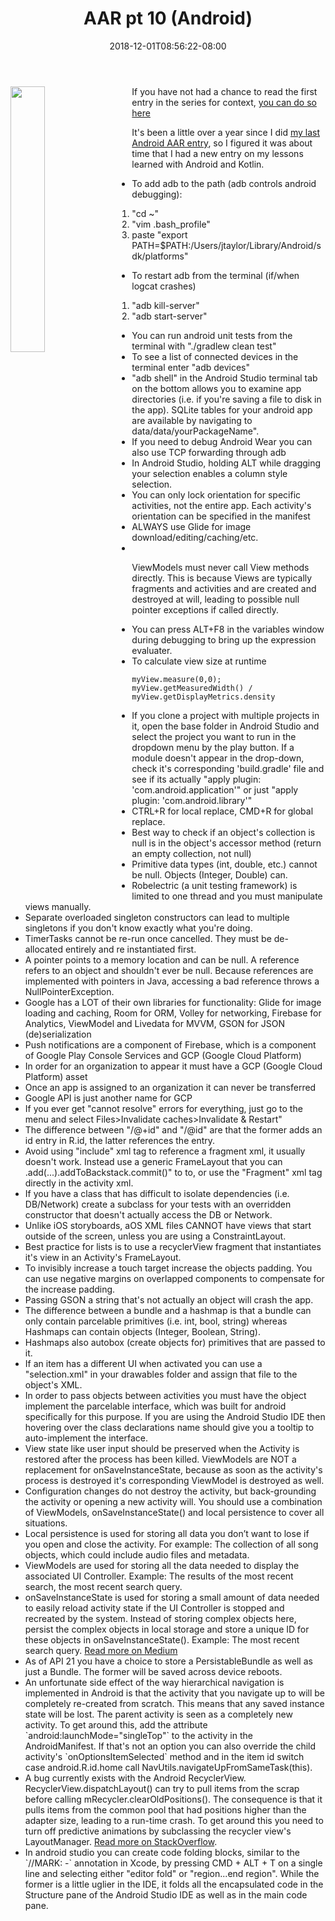 ﻿---
title: AAR pt 10 (Android)
date: '2018-12-01T08:56:22-08:00'
---
<img style="float: left; margin:0 2em 1em 0; width: 33%" src="/img/blog/developers.png"> If you have not had a chance to read the first entry in the series for context, <a href="/post/after-action-review-aar/">you can do so here</a> 

It's been a little over a  year since I did <a href="/post/aar-pt-5-android/">my last Android AAR entry</a>, so I figured it was about time that I had a new entry on my lessons learned with Android and Kotlin.  

* To add adb to the path (adb controls android debugging):

1. "cd ~"
2. "vim .bash_profile"
3. paste "export PATH=$PATH:/Users/jtaylor/Library/Android/sdk/platforms"

* To restart adb from the terminal (if/when logcat crashes) 

1. "adb kill-server" 
2. "adb start-server"

* You can run android unit tests from the terminal with "./gradlew clean test"
* To see a list of connected devices in the terminal enter "adb devices"
* "adb shell" in the Android Studio terminal tab on the bottom allows you to examine app directories (i.e. if you're saving a file to disk in the app). SQLite tables for your android app are available by navigating to data/data/yourPackageName".
* If you need to debug Android Wear you can also use TCP forwarding through adb
* In Android Studio, holding ALT while dragging your selection enables a column style selection.
* You can only lock orientation for specific activities, not the entire app.  Each activity's orientation can be specified in the manifest
* ALWAYS use Glide for image download/editing/caching/etc.  
* 

ViewModels must never call View methods directly.  This is because Views are typically fragments and activities and are created and destroyed at will, leading to possible null pointer exceptions if called directly.

* You can press ALT+F8 in the variables window during debugging to bring up the expression evaluater.
* To calculate view size at runtime 


```
myView.measure(0,0); myView.getMeasuredWidth() / myView.getDisplayMetrics.density
```

* If you clone a project with multiple projects in it, open the base folder in Android Studio and select the project you want to run in the dropdown menu by the play button.  If a module doesn't appear in the drop-down, check it's corresponding 'build.gradle' file and see if its actually "apply plugin: 'com.android.application'" or just "apply plugin: 'com.android.library'"
* CTRL+R for local replace, CMD+R for global replace.
* Best way to check if an object's collection is null is in the object's accessor method (return an empty collection, not null)
* Primitive data types (int, double, etc.) cannot be null.  Objects (Integer, Double) can.
* Robelectric (a unit testing framework) is limited to one thread and you must manipulate views manually.
* Separate overloaded singleton constructors can lead to multiple singletons if you don't know exactly what you're doing.
* TimerTasks cannot be re-run once cancelled.  They must be de-allocated entirely and re instantiated first.
* A pointer points to a memory location and can be null.  A reference refers to an object  and shouldn't ever be null.  Because references are implemented with pointers in Java, accessing a bad reference throws a NullPointerException.
* Google has a LOT of their own libraries for functionality: Glide for image loading and caching, Room for ORM, Volley for networking, Firebase for Analytics, ViewModel and Livedata for MVVM, GSON for JSON (de)serialization
* Push notifications are a component of Firebase, which is a component of Google Play Console Services and GCP (Google Cloud Platform)
* In order for an organization to appear it must have a GCP (Google Cloud Platform) asset
* Once an app is assigned to an organization it can never be transferred
* Google API is just another name for GCP
* If you ever get "cannot resolve" errors for everything, just go to the menu and select Files>Invalidate caches>Invalidate & Restart"
* The difference between "/@+id" and "/@id" are that the former adds an id entry in R.id, the latter references the entry.
* Avoid using "include" xml tag to reference a fragment xml, it usually doesn't work.  Instead use a generic FrameLayout that you can .add(...).addToBackstack.commit()" to to, or use the "Fragment" xml tag directly in the activity xml.
* If you have a class that has difficult to isolate dependencies (i.e. DB/Network) create a subclass for your tests with an overridden constructor that doesn't actually access the DB or Network.
* Unlike iOS storyboards, aOS XML files CANNOT have views that start outside of the screen, unless you are using a ConstraintLayout.
* Best practice for lists is to use a recyclerView fragment that instantiates it's view in an Activity's FrameLayout.
* To invisibly increase a touch target increase the objects padding.  You can use negative margins on overlapped components to compensate for the increase padding.
* Passing GSON a string that's not actually an object will crash the app.
* The difference between a bundle and a hashmap is that a bundle can only contain parcelable primitives (i.e. int, bool, string) whereas Hashmaps can contain objects (Integer, Boolean, String). 
* Hashmaps also autobox (create objects for) primitives that are passed to it.
* If an item has a different UI when activated you can use a "selection.xml" in your drawables folder and assign that file to the object's XML.
* In order to pass objects between activities you must have the object implement the parcelable interface, which was built for android specifically for this purpose.  If you are using the Android Studio IDE then hovering over the class declarations name should give you a tooltip to auto-implement the interface.
* View state like user input should be preserved when the Activity is restored after the process has been killed. ViewModels are NOT a replacement for onSaveInstanceState, because as soon as the activity's process is destroyed it's corresponding ViewModel is destroyed as well.
* Configuration changes do not destroy the activity, but back-grounding the activity or opening a new activity will. You should use a combination of ViewModels, onSaveInstanceState() and local persistence to cover all situations.
* Local persistence is used for storing all data you don’t want to lose if you open and close the activity. For example: The collection of all song objects, which could include audio files and metadata. 
* ViewModels are used for storing all the data needed to display the associated UI Controller. Example: The results of the most recent search, the most recent search query.
* onSaveInstanceState is used for storing a small amount of data needed to easily reload activity state if the UI Controller is stopped and recreated by the system. Instead of storing complex objects here, persist the complex objects in local storage and store a unique ID for these objects in onSaveInstanceState(). Example: The most recent search query. <a href="<https://medium.com/google-developers/viewmodels-persistence-onsaveinstancestate-restoring-ui-state-and-loaders-fc7cc4a6c090>">Read more on Medium</a>
* As of API 21 you have a choice to store a PersistableBundle as well as just a Bundle.  The former will be saved across device reboots.
* An unfortunate side effect of the way hierarchical navigation is implemented in Android is that the activity that you navigate up to will be completely re-created from scratch.  This means that any saved instance state will be lost.  The parent activity is seen as a completely new activity. To get around this, add the attribute \`android:launchMode="singleTop"\` to the activity in the AndroidManifest.  If that's not an option you can also override the child activity's \`onOptionsItemSelected\` method and in the item id switch case android.R.id.home call NavUtils.navigateUpFromSameTask(this).
* A bug currently exists with the Android RecyclerView. RecyclerView.dispatchLayout() can try to pull items from the scrap before calling mRecycler.clearOldPositions(). The consequence is that it pulls items from the common pool that had positions higher than the adapter size, leading to a run-time crash.  To get around this you need to turn off predictive animations by subclassing the recycler view's LayoutManager.  <a href="https://stackoverflow.com/questions/30220771/recyclerview-inconsistency-detected-invalid-item-position
  ">Read more on StackOverflow</a>.
* In android studio you can create code folding blocks, similar to the \`//MARK: -\` annotation in Xcode, by pressing CMD + ALT + T on a single line and selecting either "editor fold" or "region...end region".  While the former is a little uglier in the IDE, it folds all the encapsulated code in the Structure pane of the Android Studio IDE as well as in the main code pane.
